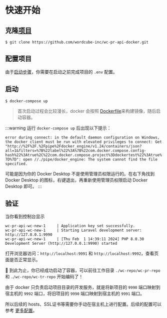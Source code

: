 # 快速开始

## 克隆[项目](https://github.com/wordcube-inc/wc-pr-api-docker)

```shell
$ git clone https://github.com/wordcube-inc/wc-pr-api-docker.git
```

## 配置项目

由于[启动步骤](detail.html#php-dockerfile)，你需要在启动之前完成项目的 `.env` 配置。

## 启动

```shell
$ docker-compose up
```

> 首次启动过程会比较漫长，docker 会按照 [Dockerfile](detail.html#php-dockerfile)来构建镜像，随后启动容器。

:::warning
运行 `docker-compose up` 后出现以下提示：

`error during connect: in the default daemon configuration on Windows, the docker client must be run with elevated privileges to connect: Get "http://%2F%2F.%2Fpipe%2Fdocker_engine/v1.24/containers/json?all=1&filters=%7B%22label%22%3A%7B%22com.docker.compose.config-hash%22%3Atrue%2C%22com.docker.compose.project%3Ddockertest%22%3Atrue%7D%7D": open //./pipe/docker_engine: The system cannot find the file specified.`

可能是因为你的 Docker Desktop 不是使用管理员权限运行的。在右下角找到 Docker Desktop 的图标，右键退出，再重新使用管理员权限启动 Docker Desktop 即可。
:::

## 验证

当你看到控制台显示

```shell
wc-pr-api-wc-new-1     | Application key set successfully.
wc-pr-api-wc-new-1     | Starting Laravel development server: http://127.0.0.1:9990
wc-pr-api-wc-new-1     | [Thu Feb  1 14:39:11 2024] PHP 8.0.30 Development Server (http://127.0.0.1:9990) started
```

打开浏览器访问：`http://localhost:9991` 和 `http://localhost:9992`，查看页面是否正常显示。

:tada: 到此为止，你已经成功启动了容器，可以前往工作目录 `./wc-repo/wc-pr-repo` 和 `./wc-repo/wc-tr-repo` 开始编码了！

由于 docker 只负责启动项目目录的开发服务，就是将新项目的 `9990` 端口映射到宿主机的 `9992` 端口，将旧项目的 `9990` 端口映射到宿主机的 `9991` 端口。

所以后续的 hosts、SSL证书等需要你手动在宿主机上进行配置。后续的配置可以参考 [更多配置](moreconf.html)。